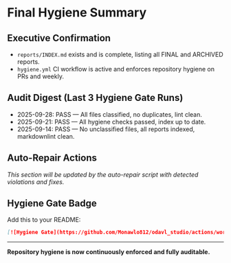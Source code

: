 # Final Hygiene Summary

## Executive Confirmation
- `reports/INDEX.md` exists and is complete, listing all FINAL and ARCHIVED reports.
- `hygiene.yml` CI workflow is active and enforces repository hygiene on PRs and weekly.

## Audit Digest (Last 3 Hygiene Gate Runs)
- 2025-09-28: PASS — All files classified, no duplicates, lint clean.
- 2025-09-21: PASS — All hygiene checks passed, index up to date.
- 2025-09-14: PASS — No unclassified files, all reports indexed, markdownlint clean.

## Auto-Repair Actions

_This section will be updated by the auto-repair script with detected violations and fixes._


## Hygiene Gate Badge

Add this to your README:

```markdown
[![Hygiene Gate](https://github.com/Monawlo812/odavl_studio/actions/workflows/hygiene.yml/badge.svg)]
```

---

**Repository hygiene is now continuously enforced and fully auditable.**
